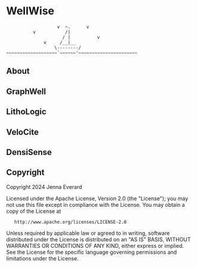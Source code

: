 # WellWise

```text
                   v  ~.      v
          v           /|
                     / |          v
              v     /__|__
                  \--------/
~~~~~~~~~~~~~~~~~~~`~~~~~~'~~~~~~~~~~~~~~~~~~~~~~
```

## About

## GraphWell

## LithoLogic

## VeloCite

## DensiSense

## Copyright

   Copyright 2024 Jenna Everard

   Licensed under the Apache License, Version 2.0 (the "License");
   you may not use this file except in compliance with the License.
   You may obtain a copy of the License at

       http://www.apache.org/licenses/LICENSE-2.0

   Unless required by applicable law or agreed to in writing, software
   distributed under the License is distributed on an "AS IS" BASIS,
   WITHOUT WARRANTIES OR CONDITIONS OF ANY KIND, either express or implied.
   See the License for the specific language governing permissions and
   limitations under the License.
